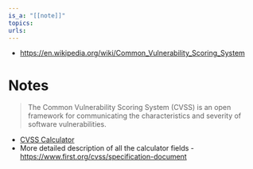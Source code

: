 ```yaml
---
is_a: "[[note]]"
topics: 
urls:
---
```

- https://en.wikipedia.org/wiki/Common_Vulnerability_Scoring_System

# Notes
> The Common Vulnerability Scoring System (CVSS) is an open framework for communicating the characteristics and severity of software vulnerabilities.

- [CVSS Calculator](https://nvd.nist.gov/vuln-metrics/cvss/v3-calculator)
- More detailed description of all the calculator fields - https://www.first.org/cvss/specification-document